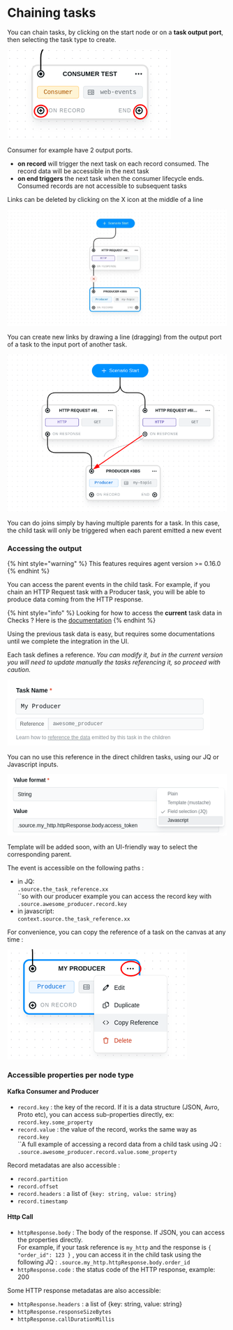 # Chaining tasks

You can chain tasks, by clicking on the start node or on a **task output port**, then selecting the task type to create.&#x20;

![Consumers have 2 output ports](../../.gitbook/assets/output-ports.png)

Consumer for example have 2 output ports.&#x20;

* **on record** will trigger the next task on each record consumed. The record data will be accessible in the next task
* **on end triggers** the next task when the consumer lifecycle ends. Consumed records are not accessible to subsequent tasks

Links can be deleted by clicking on the X icon at the middle of a line

![Deleting a link](../../.gitbook/assets/delete-link.webp)



You can create new links by drawing a line (dragging) from the output port of a task to the input port of another task.

![You can join branches easily](../../.gitbook/assets/joining.png)

You can do joins simply by having multiple parents for a task. In this case, the child task will only be triggered when each parent emitted a new event



### Accessing the output

{% hint style="warning" %}
This features requires agent version >= 0.16.0&#x20;
{% endhint %}

You can access the parent events in the child task. For example, if you chain an HTTP Request task with a Producer task, you will be able to produce data coming from the HTTP response.

{% hint style="info" %}
Looking for how to access the **current** task data in Checks ? Here is the [documentation](test-checks/accessing-kafka-message-data/)
{% endhint %}

Using the previous task data is easy, but requires some documentations until we complete the integration in the UI.



Each task defines a reference. _You can modify it, but in the current version you will need to update manually the tasks referencing it, so proceed with caution._

![](../../.gitbook/assets/reference.png)

You can no use this reference in the direct children tasks, using our JQ or Javascript inputs.

![](../../.gitbook/assets/custom-input-access.png)

Template will be added soon, with an UI-friendly way to select the corresponding parent.



The event is accessible on the following paths :&#x20;

* in JQ: \
  `.source.the_task_reference.xx` \
  ``so with our producer example you can access the record key with `.source.awesome_producer.record.key`&#x20;
* in javascript: \
  `context.source.the_task_reference.xx`

For convenience, you can copy the reference of a task on the canvas at any time :&#x20;

![You can copy the a node reference directly from the canvas](<../../.gitbook/assets/copy-ref (1).png>)





### Accessible properties per node type &#x20;

#### Kafka Consumer and Producer&#x20;

* `record.key` : the key of the record. If it is a data structure (JSON, Avro, Proto etc), you can access sub-properties directly, ex: `record.key.some_property`
* `record.value` : the value of the record, works the same way as `record.key`\
  ``A full example of accessing a record data from a child task using JQ : `.source.awesome_producer.record.value.some_property`

Record metadatas are also accessible :&#x20;

* `record.partition`
* `record.offset`
* `record.headers` : a list of `{key: string, value: string}`
* `record.timestamp`

#### Http Call

* `httpResponse.body` : The body of the response. If JSON, you can access the properties directly.\
  For example, if your task reference is `my_http` and the response is `{ "order_id": 123 }` , you can access it in the child task using the following JQ :  `.source.my_http.httpResponse.body.order_id`&#x20;
* `httpResponse.code` : the status code of the HTTP response, example: 200

Some HTTP response metadatas are also accessible:&#x20;

* `httpResponse.headers` : a list of {key: string, value: string}
* `httpResponse.responseSizeBytes`
* `httpResponse.callDurationMillis`





